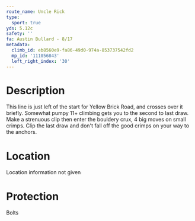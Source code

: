 ```yaml
---
route_name: Uncle Rick
type:
  sport: true
yds: 5.12c
safety: ''
fa: Austin Bullard - 8/17
metadata:
  climb_id: eb8560e9-fa86-49d0-974a-853737542fd2
  mp_id: '111056843'
  left_right_index: '30'
---
```

# Description
This line is just left of the start for Yellow Brick Road, and crosses over it briefly. Somewhat pumpy 11+ climbing gets you to the second to last draw. Make a strenuous clip then enter the bouldery crux, 4 big moves on small crimps. Clip the last draw and don't fall off the good crimps on your way to the anchors.

# Location
Location information not given

# Protection
Bolts
